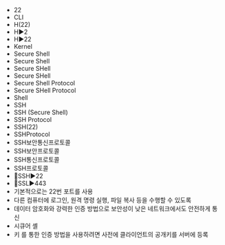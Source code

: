 ﻿- 22
- CLI
- H(22)
- H▶2
- H▶22
- Kernel
- Secure Shell
- Secure Shell
- Secure SHell
- Secure SHell
- Secure Shell Protocol
- Secure SHell Protocol
- Shell
- SSH
- SSH (Secure Shell)
- SSH Protocol
- SSH(22)
- SSHProtocol
- SSH보안통신프로토콜
- SSH보안프로토콜
- SSH통신프로토콜
- SSH프로토콜
- 📌SSH▶️22
- 📌SSL▶️443
- 기본적으로는 22번 포트를 사용
- 다른 컴퓨터에 로그인, 원격 명령 실행, 파일 복사 등을 수행할 수 있도록
- 데이터 암호화와 강력한 인증 방법으로 보안성이 낮은 네트워크에서도 안전하게 통신
- 시큐어 셸
- 키 를 통한 인증 방법을 사용하려면 사전에 클라이언트의 공개키를 서버에 등록

